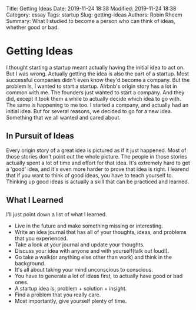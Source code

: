 Title: Getting Ideas
Date: 2019-11-24 18:38
Modified: 2019-11-24 18:38
Category: essay
Tags: startup
Slug: getting-ideas
Authors: Robin Rheem
Summary: What I studied to become a person who can think of ideas, whether good or bad.

# Getting Ideas
I thought starting a startup meant actually having the initial idea to act on.
But I was wrong.
Actually getting the idea is also the part of a startup.
Most successful companies didn't even know they'd become a company.
But the problem is, I wanted to start a startup.
Airbnb's origin story has a lot in common with me.
The founders just wanted to start a company.
And they did, except it took them a while to actually decide which idea to go with.
The same is happening to me too.
I started a company, and actually had an initial idea.
But for several reasons, we decided to go for a new idea.
Something that we all wanted and cared about.

## In Pursuit of Ideas
Every origin story of a great idea is pictured as if it just happened.
Most of those stories don't point out the whole picture.
The people in those stories actually spent a lot of time and effort for that idea.
It's extremely hard to get a 'good' idea, and it's even more harder to prove that idea is right.
I learend that if you want to think of good ideas, you have to teach yourself to.
Thinking up good ideas is actually a skill that can be practiced and learned.

## What I Learned
I'll just point down a list of what I learned.

* Live in the future and make something missing or interesting.
* Write an idea journal that has all of your thoughts, ideas, and problems that you experienced.
* Take a look at your journal and update your thoughts.
* Discuss your idea with anyone and with yourself(talk out loud!).
* Go take a walk(or anything else other than work) and think in the background.
* It's all about taking your mind unconscious to conscious.
* You have to generate a lot of ideas first, to actually have good or bad ones.
* A startup idea is: problem + solution + insight.
* Find a problem that you really care.
* Most importantly, give yourself plenty of time.

